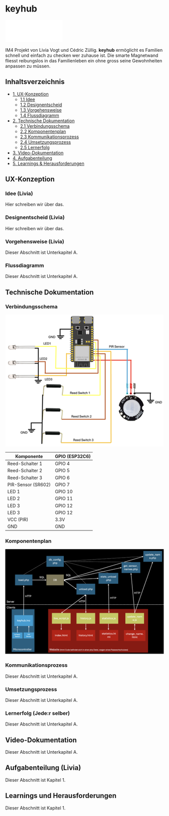# keyhub

![keyhublogo](/docpics/keyhub_logo_white.png)

IM4 Projekt von Livia Vogt und Cédric Züllig. **keyhub** ermöglicht es Familien schnell und einfach zu checken wer zuhause ist. Die smarte Magnetwand fliesst reibungslos in das Familienleben ein ohne gross seine Gewohnheiten anpassen zu müssen.

## Inhaltsverzeichnis

- [1. UX-Konzeption](#ux-konzeption)
  - [1.1 Idee](#idee)
  - [1.2 Designentscheid](#designentscheid)
  - [1.3 Vorgehensweise](#vorgehensweise)
  - [1.4 Flussdiagramm](#flussdiagramm)
- [2. Technische Dokumentation](#technische-dokumentation)
  - [2.1 Verbindungsschema](#verbindungsschema)
  - [2.2 Komponentenplan](#komponentenplan)
  - [2.3 Kommunikationsprozess](#kommunikationsprozess)
  - [2.4 Umsetzungsprozess](#umsetzungsprozess)
  - [2.5 Lernerfolg](#lernerfolg)
- [3. Video-Dokumentation](#video-dokumentation)
- [4. Aufgabenteilung](#aufgabenteilung)
- [5. Learnings & Herausforderungen](#learnings-und-herausforderungen)

## UX-Konzeption

### Idee (Livia)

Hier schreiben wir über das.

### Designentscheid (Livia)

Hier schreiben wir über das.

### Vorgehensweise (Livia)

Dieser Abschnitt ist Unterkapitel A.

### Flussdiagramm

Dieser Abschnitt ist Unterkapitel A.

## Technische Dokumentation

### Verbindungsschema

![Verbindungsschema](/docpics/Verbingunsschema_keyhub.png)

| Komponente         | GPIO (ESP32C6) |
| ------------------ | -------------- |
| Reed-Schalter 1    | GPIO 4         |
| Reed-Schalter 2    | GPIO 5         |
| Reed-Schalter 3    | GPIO 6         |
| PIR-Sensor (SR602) | GPIO 7         |
| LED 1              | GPIO 10        |
| LED 2              | GPIO 11        |
| LED 3              | GPIO 12        |
| LED 3              | GPIO 12        |
| VCC (PIR)          | 3.3V           |
| GND                | GND            |

### Komponentenplan

![Komponentenplan](/docpics/komponentenplan_keyhub.png)

### Kommunikationsprozess

Dieser Abschnitt ist Unterkapitel A.

### Umsetzungsprozess

Dieser Abschnitt ist Unterkapitel A.

### Lernerfolg (Jede:r selber)

Dieser Abschnitt ist Unterkapitel A.

## Video-Dokumentation

Dieser Abschnitt ist Unterkapitel A.

## Aufgabenteilung (Livia)

Dieser Abschnitt ist Kapitel 1.

## Learnings und Herausforderungen

Dieser Abschnitt ist Kapitel 1.

